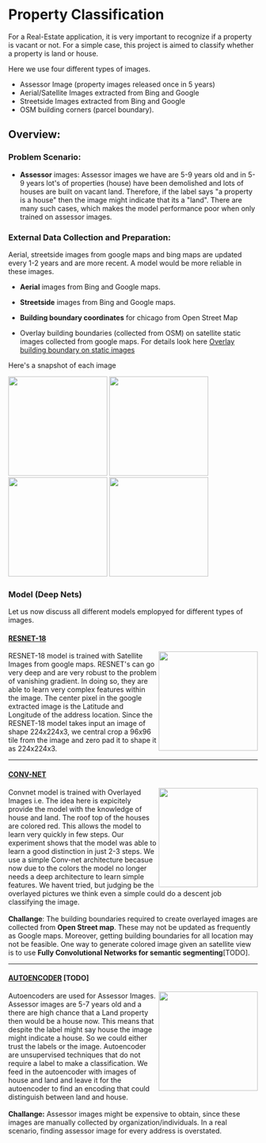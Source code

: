 #  Property Classification


For a Real-Estate application, it is very important to recognize if a property is vacant or not. For a simple case, 
this project is aimed to classify whether a property is land or house.  

Here we use four different types of images.

* Assessor Image (property images released once in 5 years)
* Aerial/Satellite Images extracted from Bing and Google
* Streetside Images extracted from Bing and Google 
* OSM building corners (parcel boundary).



## Overview:

### Problem Scenario: 

* **Assessor** images: Assessor images we have are 5-9 years old and in 5-9 years lot's of properties (house) have been demolished and lots of houses are built on vacant land. Therefore, if the label says "a property is a house" then the image might indicate that its a "land". There are many such cases, which makes the model performance poor when only trained on 
assessor images.  

### External Data Collection and Preparation:

Aerial, streetside images from google maps and bing maps are updated every 1-2 years and are more recent. A model would be more reliable in these images.

  * **Aerial** images from Bing and Google maps.
  * **Streetside** images from Bing and Google maps.
  * **Building boundary coordinates** for chicago from Open Street Map
    
  * Overlay building boundaries (collected from OSM) on satellite static images collected from google maps. For details look here [Overlay building boundary on static images](https://github.com/Sardhendu/PropertyClassification/tree/master/semantic_segmentation)    

Here's a snapshot of each image

<img src="https://github.com/Sardhendu/PropertyClassification/blob/master/images/assessor.png" width="200" height="200"> <img src="https://github.com/Sardhendu/PropertyClassification/blob/master/images/streetside.jpg" width="200" height="200"> <img src="https://github.com/Sardhendu/PropertyClassification/blob/master/images/aerial.png" width="200" height="200"> <img src="https://github.com/Sardhendu/PropertyClassification/blob/master/images/overlayed.jpg" width="200" height="200">


### Model (Deep Nets) 
Let us now discuss all different models emplopyed for different types of images.

#### [RESNET-18](https://github.com/Sardhendu/PropertyClassification/blob/master/conv_net/resnet.py)

<div id="wrapper">
    <div class="twoColumn">
        <img align="right" width="200" height="200" src="https://github.com/Sardhendu/PropertyClassification/blob/master/images/zeropad_aerial.png">
    </div>
    <div class="twoColumn">
         <p>
            RESNET-18 model is trained with Satellite Images from google maps. RESNET's can go very deep and are very robust to the problem of vanishing gradient. In doing so, they are able to learn very complex features within the image. The center pixel in the google extracted image is the Latitude and Longitude of the address location. Since the RESNET-18 model takes input an image of shape 224x224x3, we central crop a 96x96 tile from the image and zero pad it to shape it as 224x224x3. <br> 
         </p>
    </div>
</div>

--------------

#### [CONV-NET](https://github.com/Sardhendu/PropertyClassification/blob/master/conv_net/convnet.py)

<div id="wrapper">
    <div class="twoColumn">
        <img align="right" width="200" height="200" src="https://github.com/Sardhendu/PropertyClassification/blob/master/images/zeropad_overlayed.png">
    </div>
    <div class="twoColumn">
         <p>
            Convnet model is trained with Overlayed Images i.e. The idea here is expicitely provide the model with 
            the knowledge of house and land. The roof top of the houses are colored red. This allows the model to 
            learn very quickly in few steps. Our experiment shows that the model was able to learn a good distinction in just 2-3 steps. We use a simple Conv-net architecture becasue now due to the colors the model no longer needs
             a deep architecture to learn simple features. We havent tried, but judging be the overlayed pictures we 
             think even a simple could do a descent job classifying the image.<br><br><b>Challange</b>: The building 
             boundaries required to create overlayed images are collected from <b>Open Street map</b>. These may not 
             be updated as frequently as Google maps. Moreover, getting building boundaries for all location may not 
             be feasible. One way to generate colored image given an satellite view is to use <b>Fully 
             Convolutional Networks for semantic segmenting</b>[TODO]. <br>     
         </p>
    </div>
</div>
    
---------------

#### [AUTOENCODER]() [TODO]

<div id="wrapper">
    <div class="twoColumn">
        <img align="right" width="200" height="200" src="https://github.com/Sardhendu/PropertyClassification/blob/master/images/assessor2.png">
    </div>
    <div class="twoColumn">
         <p>
            Autoencoders are used for Assessor Images. Assessor images are 5-7 years old and a there are high chance 
            that a Land property then would be a house now. This means that despite the label might say house the image
             might indicate a house. So we could either trust the labels or the image. Autoencoder are unsupervised 
             techniques that do not require a label to make a classification. We feed in the autoencoder with images 
             of house and land and leave it for the autoencoder to find an encoding that could distinguish between 
             land and house. <br><br><b>Challange:</b> Assessor images might be expensive to obtain, since these 
             images are manually collected by organization/individuals. In a real scenario, finding assessor image 
             for every address is overstated.<br>    
         </p>
    </div>
</div>

